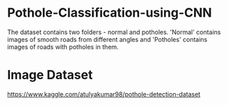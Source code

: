 # Pothole-Classification-using-CNN
The dataset contains two folders - normal and potholes. 'Normal' contains images of smooth roads from different angles and 'Potholes' contains images of roads with potholes in them.

# Image Dataset
https://www.kaggle.com/atulyakumar98/pothole-detection-dataset

